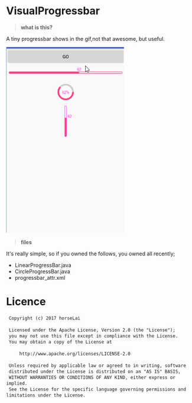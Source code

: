 # VisualProgressbar

> **what is this?**

A tiny progressbar shows in the gif,not that awesome, but useful.

<img src="shortcuts/show_1.gif"/> 

> **files**

It's really simple, so if you owned the follows, you owned all recently;
- LinearProgressBar.java 
- CircleProgressBar.java
- progressbar_attr.xml




# Licence
```
 Copyright (c) 2017 horseLai 

 Licensed under the Apache License, Version 2.0 (the "License");
 you may not use this file except in compliance with the License.
 You may obtain a copy of the License at

     http://www.apache.org/licenses/LICENSE-2.0

 Unless required by applicable law or agreed to in writing, software
 distributed under the License is distributed on an "AS IS" BASIS,
 WITHOUT WARRANTIES OR CONDITIONS OF ANY KIND, either express or implied.
 See the License for the specific language governing permissions and
limitations under the License.
```
